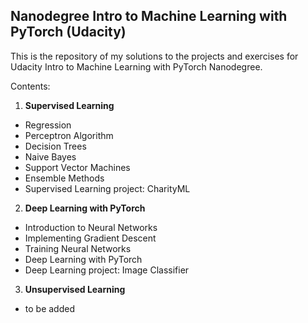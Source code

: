 ## Nanodegree Intro to Machine Learning with PyTorch (Udacity)

This is the repository of my solutions to the projects and exercises for Udacity Intro to Machine Learning with PyTorch Nanodegree.

Contents:

1. **Supervised Learning**
+ Regression
+ Perceptron Algorithm
+ Decision Trees
+ Naive Bayes
+ Support Vector Machines
+ Ensemble Methods
+ Supervised Learning project: CharityML

2. **Deep Learning with PyTorch**
+ Introduction to Neural Networks
+ Implementing Gradient Descent
+ Training Neural Networks
+ Deep Learning with PyTorch
+ Deep Learning project: Image Classifier

3. **Unsupervised Learning**
+ to be added
